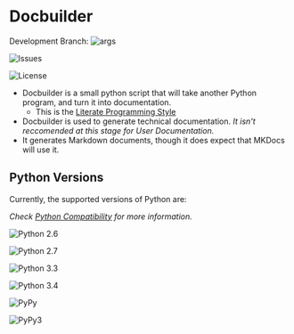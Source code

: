 # Docbuilder

Development Branch: ![args](https://travis-ci.org/shakna-israel/docbuilder.svg?branch=args)

![Issues](https://img.shields.io/github/issues/shakna-israel/docbuilder.svg)

![License](https://img.shields.io/badge/license-MIT-blue.svg)

* Docbuilder is a small python script that will take another Python program, and turn it into documentation.
    * This is the [Literate Programming Style](https://github.com/jashkenas/journo)
* Docbuilder is used to generate technical documentation. *It isn't reccomended at this stage for User Documentation.*
* It generates Markdown documents, though it does expect that MKDocs will use it.

## Python Versions

Currently, the supported versions of Python are:

*Check [Python Compatibility](https://github.com/shakna-israel/docbuilder/issues/12) for more information.*

![Python 2.6](https://img.shields.io/badge/Python-2.6-brightgreen.svg)

![Python 2.7](https://img.shields.io/badge/Python-2.7-brightgreen.svg)

![Python 3.3](https://img.shields.io/badge/Python-3.3-brightgreen.svg)

![Python 3.4](https://img.shields.io/badge/Python-3.4-brightgreen.svg)

![PyPy](https://img.shields.io/badge/PyPy-brightgreen.svg)

![PyPy3](https://img.shields.io/badge/PyPy3-brightgreen.svg)
